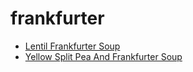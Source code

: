 # frankfurter

 * [Lentil Frankfurter Soup](../index/l/lentil-frankfurter-soup.json)
 * [Yellow Split Pea And Frankfurter Soup](../index/y/yellow-split-pea-and-frankfurter-soup.json)
